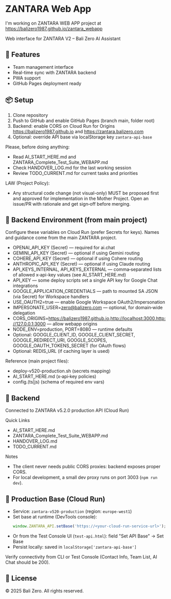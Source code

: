 # ZANTARA Web App

I'm working on ZANTARA WEB APP project at https://balizero1987.github.io/zantara_webapp

Web interface for ZANTARA V2 – Bali Zero AI Assistant

## 🚀 Features
- Team management interface
- Real-time sync with ZANTARA backend
- PWA support
- GitHub Pages deployment ready

## 📦 Setup
1. Clone repository
2. Push to GitHub and enable GitHub Pages (branch main, folder root)
3. Backend: enable CORS on Cloud Run for Origins https://balizero1987.github.io and https://zantara.balizero.com
4. Optional: override API base via localStorage key `zantara-api-base`

Please, before doing anything:
- Read AI_START_HERE.md and ZANTARA_Complete_Test_Suite_WEBAPP.md
- Check HANDOVER_LOG.md for the last working session
- Review TODO_CURRENT.md for current tasks and priorities

LAW (Project Policy):
- Any structural code change (not visual-only) MUST be proposed first and approved for implementation in the Mother Project. Open an issue/PR with rationale and get sign‑off before merging.

## 🔧 Backend Environment (from main project)
Configure these variables on Cloud Run (prefer Secrets for keys). Names and guidance come from the main ZANTARA project.

- OPENAI_API_KEY (Secret) — required for ai.chat
- GEMINI_API_KEY (Secret) — optional if using Gemini routing
- COHERE_API_KEY (Secret) — optional if using Cohere routing
- ANTHROPIC_API_KEY (Secret) — optional if using Claude routing
- API_KEYS_INTERNAL, API_KEYS_EXTERNAL — comma‑separated lists of allowed x‑api-key values (see AI_START_HERE.md)
- API_KEY — some deploy scripts set a single API key for Google Chat integrations
- GOOGLE_APPLICATION_CREDENTIALS — path to mounted SA JSON (via Secret) for Workspace handlers
- USE_OAUTH2=true — enable Google Workspace OAuth2/Impersonation
- IMPERSONATE_USER=zero@balizero.com — optional, for domain‑wide delegation
- CORS_ORIGINS=https://balizero1987.github.io,http://localhost:3000,http://127.0.0.1:3000 — allow webapp origins
- NODE_ENV=production, PORT=8080 — runtime defaults
- Optional: GOOGLE_CLIENT_ID, GOOGLE_CLIENT_SECRET, GOOGLE_REDIRECT_URI, GOOGLE_SCOPES, GOOGLE_OAUTH_TOKENS_SECRET (for OAuth flows)
- Optional: REDIS_URL (if caching layer is used)

Reference (main project files):
- deploy-v520-production.sh (secrets mapping)
- AI_START_HERE.md (x‑api‑key policies)
- config.(ts|js) (schema of required env vars)

## 🔗 Backend
Connected to ZANTARA v5.2.0 production API (Cloud Run)

Quick Links
- AI_START_HERE.md
- ZANTARA_Complete_Test_Suite_WEBAPP.md
- HANDOVER_LOG.md
- TODO_CURRENT.md

Notes
- The client never needs public CORS proxies: backend exposes proper CORS.
- For local development, a small dev proxy runs on port 3003 (`npm run dev`).

## 🔌 Production Base (Cloud Run)

- Service: `zantara-v520-production` (region: `europe-west1`)
- Set base at runtime (DevTools console):
  ```js
  window.ZANTARA_API.setBase('https://<your-cloud-run-service-url>');
  ```
- Or from the Test Console UI (`test-api.html`): field "Set API Base" → Set Base
- Persist locally: saved in `localStorage['zantara-api-base']`

Verify connectivity from CLI or Test Console (Contact Info, Team List, AI Chat should be 200).

## 📝 License
© 2025 Bali Zero. All rights reserved.
